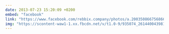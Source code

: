 ```yaml
---
date: 2013-07-23 15:20:09 +0200
embed: "facebook"
link: "https://www.facebook.com/rebbix.company/photos/a.200350866756866.24524.192737880851498/261440043981281/?type=3&theater"
img: "https://scontent-waw1-1.xx.fbcdn.net/v/t1.0-9/935074_261440043981281_439081016_n.jpg?oh=28ebe87829c6cce3afa4ec8c2366cddb&oe=596A26F4"
---
```

